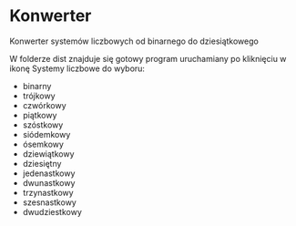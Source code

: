 # Konwerter
Konwerter systemów liczbowych od binarnego do dziesiątkowego

W folderze dist znajduje się gotowy program uruchamiany po kliknięciu w ikonę
Systemy liczbowe do wyboru:
- binarny
- trójkowy
- czwórkowy
- piątkowy
- szóstkowy
- siódemkowy
- ósemkowy
- dziewiątkowy
- dziesiętny
- jedenastkowy
- dwunastkowy
- trzynastkowy
- szesnastkowy
- dwudziestkowy
